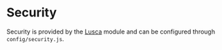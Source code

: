 # Security

Security is provided by the [Lusca](http://github.com/krakenjs/lusca) module and
can be configured through `config/security.js`.
